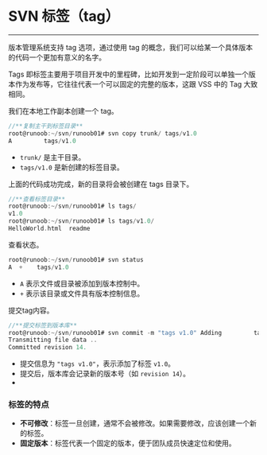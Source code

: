 # SVN 标签（tag）

---

版本管理系统支持 tag 选项，通过使用 tag 的概念，我们可以给某一个具体版本的代码一个更加有意义的名字。

Tags 即标签主要用于项目开发中的里程碑，比如开发到一定阶段可以单独一个版本作为发布等，它往往代表一个可以固定的完整的版本，这跟 VSS 中的 Tag 大致相同。

我们在本地工作副本创建一个 tag。
```c
//**复制主干到标签目录**
root@runoob:~/svn/runoob01# svn copy trunk/ tags/v1.0
A         tags/v1.0
```
- `trunk/` 是主干目录。
- `tags/v1.0` 是新创建的标签目录。

上面的代码成功完成，新的目录将会被创建在 tags 目录下。
```c
//**查看标签目录**
root@runoob:~/svn/runoob01# ls tags/
v1.0
root@runoob:~/svn/runoob01# ls tags/v1.0/
HelloWorld.html  readme
```

查看状态。
```c
root@runoob:~/svn/runoob01# svn status
A  +    tags/v1.0
```
- `A` 表示文件或目录被添加到版本控制中。
- `+` 表示该目录或文件具有版本控制信息。

提交tag内容。
```c
//**提交标签到版本库**
root@runoob:~/svn/runoob01# svn commit -m "tags v1.0" Adding         tags/v1.0
Transmitting file data ..
Committed revision 14.
```
- 提交信息为 `"tags v1.0"`，表示添加了标签 `v1.0`。
- 提交后，版本库会记录新的版本号（如 `revision 14`）。
- 
 ### **标签的特点**
- **不可修改**：标签一旦创建，通常不会被修改。如果需要修改，应该创建一个新的标签。
- **固定版本**：标签代表一个固定的版本，便于团队成员快速定位和使用。